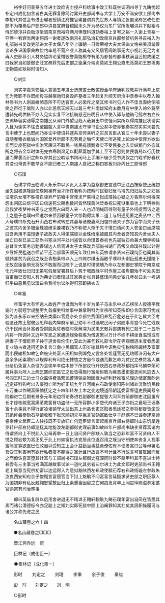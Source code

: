 <!-- { "loadSidebar": true } -->
　　裕字好问景泰五年进士改庶吉士授户科给事中改工科既坐调泗州寻丁九畴忧起补定州成化初言者白其无罪复除简讨累升吏部尚书与大学士万安不谐安欲工部尚书李裕代其位会有进士瓛者授镇江府推官瓛自谓其先世苏人与镇江皆直隶府乞改任吏部不为覆奏后户部郎中洪自宣府督粮回未久升为参议为东厂官所发瓛洪并下献裕与侍郎黎淳并自劾淳坐调南京而裕夺两月俸既科道劾奏裕上复宥之裕一入谢上青裕一夺俸一宥罪当两谢何甫一谢者遂改南京礼部弘治初改南京兵部参赞机务寻召裕入为礼部尚书复改吏部进太子太保八年卒上辍朝一日赠荣禄大夫太保谥文恪裕美须髯善谈论多识国家典故俭约率易不营产业人称其有父风居官阔略事无大小视若无足为者再入吏部荐引人材务恊舆论爱憎毁誉莫能桸夺有弟为都督府都事秩满当迁裕故缓之曰我家当如是御史汪宣疏荐先后吏部之臣廉介端贞莫如王翱公直忠亮莫如王恕坦夷无物莫如耿裕时谓知人 

　　○刘实 

　　刘实字嘉秀安福人宣德五年进士选庶吉士散馆授金华府通判政教并行满考上京乞为教职不许既闻母丧越宿驰归哀毁庐墓者三年起复升顺天府治中景泰中以荐入翰林修书为人刚直峻峭意所不可达官贵人必面斥之至其修书时见人作不佳当面绝倒喧笑之声彻于阁陛人亦以此忌焉天顺天以最三考升南雄知府未数月有中使入岭外将至遣骑先觇供帐不办入见实实复不沾接骑怒还告明日从中使入驿与他骑弓劔左右立长吏谒毕留实诘辱之南雄民从驿门外望见趋入蔽翼出中使怪问实所以得南雄民状请实入且为谢实不往去至韶韶人言中贵南雄太守驿书讼公矣中使亦驰奏实然实实未尝先言中使于上也既闻乃亦讼中使诏并逮系京师亲听之实具言臣从官三十年未尝以妻子自随餐粗衣敝诚为国家爱养所部不忍劳费之触忤天使亡所逃死上论治中使罪方欲出实而实庾死狱中实治官廉洁不取民一钱民有馈鹅者实不受民委之去实纵鹅门外恣其所之将去金华时体无完衣寒剧温足以氄爇蒿加手其上至不可忍则贷民毳舄以行历数里而霁褁而识之邮以畀其民公暇读书舆闲马上手编不辍少受书周叙之门晚节好春秋其没也母丧不敢举女不能归者三人南雄人哀祀之称曰铁板刘孙丙仕工部侍郎 

　　○石璞 

　　石璞字仲玉临漳人永乐中以乡贡入太学为监察御史宣德中迁江西按察使正统初坐失囚被逮降副使璞刚褊有治才所在著称为按察时民娶妇反马壻先归妇后失之妇翁讼壻杀女壻不胜榜自诬弃尸前塘中官使求尸果得之狱成璞独心疑之方昏燕尔何得深怨出问囚曰信乎囚曰信速死公赐也数问皆然璞斋沐焚香祝曰死狱重事也上下明神尚启我梦夜梦神书麦与之觉而占曰两人夹一人也迟明械囚待刑有童子外闯捉而诘之道士之童子也璞曰师遣尔来侦囚邪童子大惊鞫得实果二道士与妇通见匿之麦丛中江西人号璞曰断鬼石升山西右布政转左其妻与诸僚妻燕归愠曰诸夫子亦为官尔而夫子长之彼其内舍多钿金珠被绮采妾裙钗乃不称使人惭于夫子璞曰请问夫人安坐曰坐席端曰吾素用不温饱妻子故故夫人得坐端彼以金珠绮采被服其内舍者吾知其内舍坐夫人坐亡日矣巳进工部尚书塞决河平处州盗皆以命璞景泰初也先寇独石命兼大理寺卿往总督宣大军务忠勤善谋边人信焉进太子太保改兵部尚书湖广苗叛又命璞往璞以计得乡导奸民槛送京师苗平还治部事天顺元年致仕四年英宗谓李贤曰石璞纯臣也闻其尚徤顾甚贫为我召之既至青袍素带以入上曰赐尔绯玉而敝乎璞叩头谢臣孤忠无援陛下无故召臣臣惧无将故不敢服而见陛下上说是时璞微瞶乃命以左都御史掌院于南京成化元年致仕归归无第宅假居官署其后卜筑于城西绿平村作屋三楹卑闇殆不可处买田百亩而巳安阳人有为典史归者璞过其家典史张具甚盛璞问典史宦几年矣曰未一考胡归乎曰恶民见讼璞曰令我听尔讼尔得归邪即拂衣去 

　　○年富 

　　年富字大有怀远人故姓严也讹而为年十岁为弟子员永乐中以乙榜举人授德平教谕时方弱冠学规整厉九载擢吏科给事中兼掌刑科为宣宗所知英宗即位言国家可忧戎狄为甚永乐以来招纳丑类縻以官爵杂处京都坐费国用养乱召危必在于此乞敕大臣考验遣还故土慰彼远思释我内衅府军前卫幼军不过选取民闲子弟随事青宫今死亡残疾仍于民闲佥补富者受财脱免贫者临时获解深为民患乞敕兵部遇有死亡就于二十五所内将一所调补又近年军民之家逋逃规免税徭为僧道累以万计不织不耕坐食温饱或有拥妻子于僧房育子孙于道舍败伦伤化莫此为甚乞敕礼部令所在寺观僧道未度者悉遣复业隐占者逮问还俗复言江南小民佃富人田岁输其租今诏免灾伤税粮所蠲特及富室而小民输租如故乞命被灾处富人田租如例蠲免又言各处饥馑官无见粮贩济闲有大户赢余多闭粜增价以规厚利有司绝无捄恤之方自今或遇荒歉乞命为贫民立券贷富人粟分给仍免富人杂役为息俟年丰偿本皆下所部议行升陜西右参政荐都指挥马麟李荣可属兵事为陜人上疏乞罢织驼曷它之役皆得施行富峻厉敢为嫉恶墨吏墨吏闻风逃去人号阎王时三边士马众监供费浩繁民苦转输豪猾因缘为奸利廷推富总理边储富至酌远近定征科钩考出入豪猾亡所为奸正统九年升河南右布政使南阳陈州诸处流聚饥民数十万兼以作贼富赈恤抚定之十四年转左土木之变边境道阻朝廷委富督运吏民闻号令险输进亡后期者景泰元年用边将论奏进右副都御史提督大同军务前都御史沈固虽有长才综核疏宽富痛革裁罢冒功盗储一无所容群小多怨代府诸王子亦衔之襄垣王诬奏富十余事竟不得行富凌诸镇守太监出其上州县长吏贪赃者悉廷杖之参将都督皆坐受其跪拜尝奏劾石亨请收鞫下狱天顺初元亨鸁言官劾富致仕亨子彪憾不巳诬奏逮京师睿帝使文武臣二人往按既不实放归亡何廷臣皆言富起南京兵部右侍郎时山东饥旱连岁转户部右侍郎廵抚其地旋改左副都御史理前事如故四年户部尚书缺李贤荐富诸内侍谓贤曰上不悦此入公母再举一日上自问贤户部缺人孰当之恐非年富不可贤曰人不悦之顾宕歜为富正见于此上曰如富执法宜居此位遂召用之既当守制使奔丧复入视事富简言寡欲直巳任政自以受知主上会计益勤当事益勇僚佐有不便者富曰公等母署名吾受其利害闲有欲行私者度不能得之富计且行故言不可计且不行故言可富辄因而反之而僚佐喜富堕其计富与工部尚书石璞左都御史寇深同时皆不繇甲科其不喜进士特甚尝有三主事当考满富越故事试论一道叱其劣者曰尔进士为此文耶时吏部尚书王翱老上属意当宪宗初富以边运得入为意拟黜陜西左布政使毓石荐右布政杨璇左参政朱汝良西安知府余子俊翱言富侵官当下狱上黜毓不问富富言延揽求贤吏部之职臣荐人为国初非有私反触翱怒望放臣归上素重富因留之亡何疽发背卒上闻震悼赐谥恭定遣官谕祭有司治葬事 

　　郎曰英庙复辟以后用舍进退无不精详王翱轩輗耿九畴石璞年富出自简在皆悉其素而诸公清德标令亦足副上之知刘实即死狱中顾上治阉罪知其杠矣其居职操履可与诸公并称先进之民 

　　名山藏卷之六十四 

　　●名山藏卷之□□□ 

　　晋江何乔远　譔 

　　臣林记（成化臣一） 

　　◆臣林记（成化臣一） 

　　彭时 
　　刘定之 
　　刘珝 
　　李秉 
　　余子俊 
　　秦纮 

　　彭　时　　刘定之　　刘　珝 

　　○彭时 

